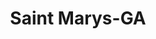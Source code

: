 ---
title: Saint Marys-GA
slug: saint-marys-ga
f_state:
- cms/state/georgia.md
f_locations:
- cms/payday-loan/cash-advance-catalog-sales-302-6510.md
- cms/payday-loan/cash-in-advance-7658.md
- cms/payday-loan/cash-in-advance-7659.md
- cms/payday-loan/cash-n-go-9027.md
updated-on: '2024-05-30T13:41:28.615Z'
created-on: '2024-05-30T13:41:28.615Z'
published-on: '2024-05-30T13:54:32.469Z'
f_city: Saint Marys
layout: '[city].html'
tags: city
---